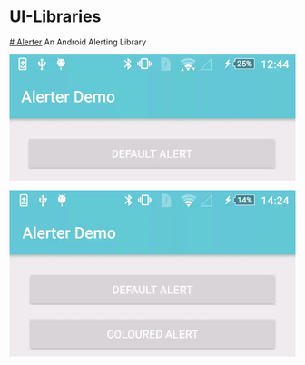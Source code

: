 # UI-Libraries

[# Alerter](https://github.com/Tapadoo/Alerter?utm_source=android-arsenal.com&utm_medium=referral&utm_campaign=5302)
An Android Alerting Library

![Default Alert](./documentation/alert_default.gif)

![Coloured Alert](./documentation/alert_coloured.gif)
